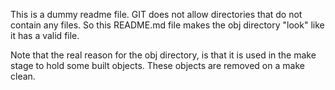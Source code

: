 This is a dummy readme file. GIT does not allow directories that do not contain
any files. So this README.md file makes the obj directory "look" like it has a
valid file.

Note that the real reason for the obj directory, is that it is used in the make
stage to hold some built objects. These objects are removed on a make clean. 

